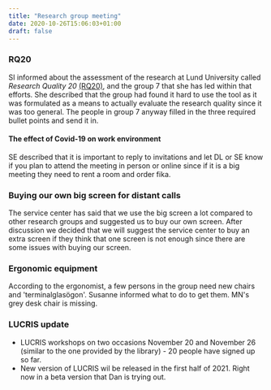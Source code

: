 ```yaml
---
title: "Research group meeting"
date: 2020-10-26T15:06:03+01:00
draft: false
---
```


### RQ20
SI informed about the assessment of the research at Lund University called *Research Quality 20* [(RQ20)](https://rq20.blogg.lu.se/rq20-pa-svenska/), and the group 7 that she has led within that efforts. She described that the group had found it hard to use the tool as it was formulated as a means to actually evaluate the research quality since it was too general. The people in group 7 anyway filled in the three required bullet points and send it in.

#### The effect of Covid-19 on work environment
SE described that it is important to reply to invitations and let DL or SE know if you plan to attend the meeting in person or online since if it is a big meeting they need to rent a room and order fika.

### Buying our own big screen for distant calls
The service center has said that we use the big screen a lot compared to other research groups and suggested us to buy our own screen. After discussion we decided that we will suggest the service center to buy an extra screen if they think that one screen is not enough since there are some issues with buying our screen.

### Ergonomic equipment
According to the ergonomist, a few persons in the group need new chairs and 'terminalglasögon'. Susanne informed what to do to get them. MN's grey desk chair is missing.

### LUCRIS update
* LUCRIS workshops on two occasions  November 20 and November 26 (similar to the one provided by the library) - 20 people have signed up so far.
* New version of LUCRIS wil be released in the first half of 2021. Right now in a beta version that Dan is trying out.

